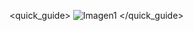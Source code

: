 <quick_guide>
![Imagen1](http://static.energysistem.com/images/manuals/42178/542bb4c59421e.jpg)
</quick_guide>
